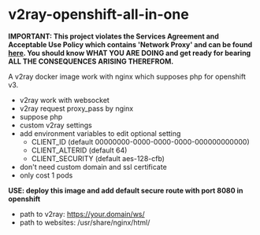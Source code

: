 # v2ray-openshift-all-in-one

**IMPORTANT: This project violates the Services Agreement and Acceptable Use Policy which contains 'Network Proxy' and can be found [here](https://openshift.redhat.com/app/legal/). You should know WHAT YOU ARE DOING and get ready for bearing ALL THE CONSEQUENCES ARISING THEREFROM.**

A v2ray docker image work with nginx which supposes php for openshift v3.
- v2ray work with websocket
- v2ray request proxy_pass by nginx
- suppose php
- custom v2ray settings
- add environment variables to edit optional setting
  - CLIENT_ID (default 00000000-0000-0000-0000-000000000000)
  - CLIENT_ALTERID (default 64)
  - CLIENT_SECURITY (default aes-128-cfb)
- don't need custom domain and ssl certificate
- only cost 1 pods

**USE: deploy this image and add default secure route with port 8080 in openshift**

- path to v2ray: https://your.domain/ws/
- path to websites: /usr/share/nginx/html/
